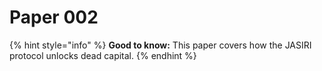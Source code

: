 # Paper 002

{% hint style="info" %}
**Good to know:** This paper covers how the JASIRI protocol unlocks dead capital.
{% endhint %}
